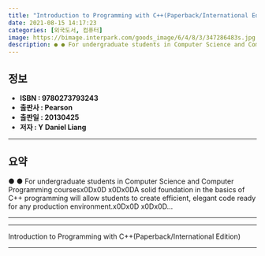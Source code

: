 ```yaml
---
title: "Introduction to Programming with C++(Paperback/International Edition)"
date: 2021-08-15 14:17:23
categories: [외국도서, 컴퓨터]
image: https://bimage.interpark.com/goods_image/6/4/8/3/347286483s.jpg
description: ● ● For undergraduate students in Computer Science and Computer Programming coursesx0Dx0D x0Dx0DA solid foundation in the basics of C++ programming will allow
---
```


## **정보**

- **ISBN : 9780273793243**
- **출판사 : Pearson**
- **출판일 : 20130425**
- **저자 : Y Daniel Liang**

------



## **요약**

●  ●  For undergraduate students in Computer Science and Computer Programming coursesx0Dx0D x0Dx0DA solid foundation in the basics of C++ programming will allow students to create efficient, elegant code ready for any production environment.x0Dx0D x0Dx0D... 

------



------


Introduction to Programming with C++(Paperback/International Edition) 

------


